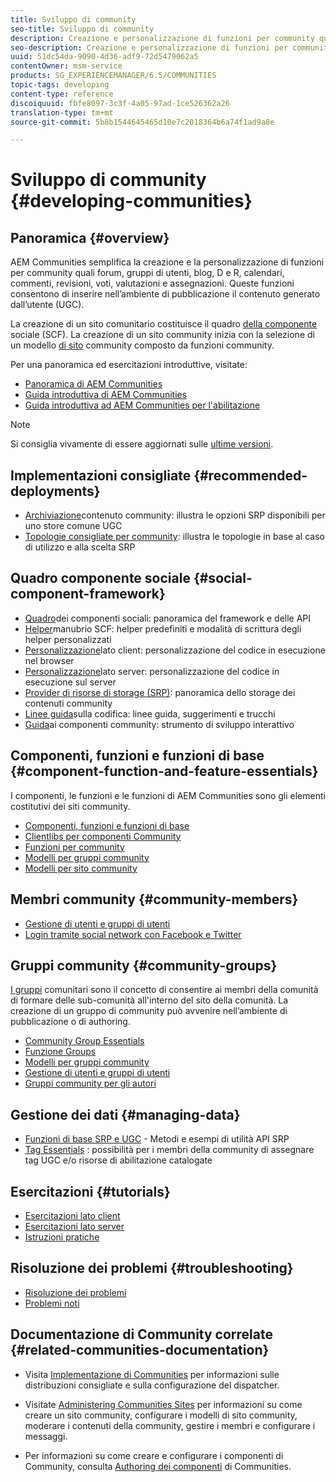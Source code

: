 ```yaml
---
title: Sviluppo di community
seo-title: Sviluppo di community
description: Creazione e personalizzazione di funzioni per community quali forum, gruppi di utenti e altro
seo-description: Creazione e personalizzazione di funzioni per community quali forum, gruppi di utenti e altro
uuid: 51dc54da-9090-4d36-adf9-72d5479062a5
contentOwner: msm-service
products: SG_EXPERIENCEMANAGER/6.5/COMMUNITIES
topic-tags: developing
content-type: reference
discoiquuid: fbfe8097-3c3f-4a05-97ad-1ce526362a26
translation-type: tm+mt
source-git-commit: 5b8b1544645465d10e7c2018364b6a74f1ad9a8e

---
```



# Sviluppo di community {#developing-communities}

## Panoramica {#overview}

AEM Communities semplifica la creazione e la personalizzazione di funzioni per community quali forum, gruppi di utenti, blog, D e R, calendari, commenti, revisioni, voti, valutazioni e assegnazioni. Queste funzioni consentono di inserire nell’ambiente di pubblicazione il contenuto generato dall’utente (UGC).

La creazione di un sito [](overview.md#communitiessites) comunitario costituisce il quadro [della componente](scf.md) sociale (SCF). La creazione di un sito community inizia con la selezione di un modello [di sito](sites-console.md) community composto da funzioni [](functions.md)community.

Per una panoramica ed esercitazioni introduttive, visitate:

* [Panoramica di AEM Communities](overview.md)
* [Guida introduttiva di AEM Communities](getting-started.md)
* [Guida introduttiva ad AEM Communities per l&#39;abilitazione](getting-started-enablement.md)

>[!NOTE]
>
>Si consiglia vivamente di essere aggiornati sulle [ultime versioni](deploy-communities.md#latest-releases).

## Implementazioni consigliate {#recommended-deployments}

* [Archiviazione](working-with-srp.md)contenuto community: illustra le opzioni SRP disponibili per uno store comune UGC
* [Topologie consigliate per community](topologies.md): illustra le topologie in base al caso di utilizzo e alla scelta SRP

## Quadro componente sociale {#social-component-framework}

* [Quadro](scf.md)dei componenti sociali: panoramica del framework e delle API
* [Helper](handlebars-helpers.md)manubrio SCF: helper predefiniti e modalità di scrittura degli helper personalizzati
* [Personalizzazione](client-customize.md)lato client: personalizzazione del codice in esecuzione nel browser
* [Personalizzazione](server-customize.md)lato server: personalizzazione del codice in esecuzione sul server
* [Provider di risorse di storage (SRP)](srp.md): panoramica dello storage dei contenuti community
* [Linee guida](code-guide.md)sulla codifica: linee guida, suggerimenti e trucchi
* [Guida](components-guide.md)ai componenti community: strumento di sviluppo interattivo

## Componenti, funzioni e funzioni di base {#component-function-and-feature-essentials}

I componenti, le funzioni e le funzioni di AEM Communities sono gli elementi costitutivi dei siti [](sites-console.md)community.

* [Componenti, funzioni e funzioni di base](essentials.md)
* [Clientlibs per componenti Community](clientlibs.md)
* [Funzioni per community](functions.md)
* [Modelli per gruppi community](tools-groups.md)
* [Modelli per sito community](sites.md)

## Membri community {#community-members}

* [Gestione di utenti e gruppi di utenti](users.md)
* [Login tramite social network con Facebook e Twitter](social-login.md)

## Gruppi community {#community-groups}

[I gruppi](overview.md#communitygroups) comunitari sono il concetto di consentire ai membri della comunità di formare delle sub-comunità all&#39;interno del sito della comunità. La creazione di un gruppo di community può avvenire nell’ambiente di pubblicazione o di authoring.

* [Community Group Essentials](essentials-groups.md)
* [Funzione Groups](functions.md#groups-function)
* [Modelli per gruppi community](tools-groups.md)
* [Gestione di utenti e gruppi di utenti](users.md)
* [Gruppi community per gli autori](creating-groups.md)

## Gestione dei dati {#managing-data}

* [Funzioni di base SRP e UGC](srp-and-ugc.md) - Metodi e esempi di utilità API SRP
* [Tag Essentials](tag.md) : possibilità per i membri della community di assegnare tag UGC e/o risorse di abilitazione catalogate

## Esercitazioni {#tutorials}

* [Esercitazioni lato client](tutorials.md#client-side-customization)
* [Esercitazioni lato server](tutorials.md#server-side-customization)
* [Istruzioni pratiche](tutorials.md#how-to-instructions)

## Risoluzione dei problemi {#troubleshooting}

* [Risoluzione dei problemi](troubleshooting.md)
* [Problemi noti](/help/release-notes/known-issues.md)

## Documentazione di Community correlate {#related-communities-documentation}

* Visita [Implementazione di Communities](deploy-communities.md) per informazioni sulle distribuzioni consigliate e sulla configurazione del dispatcher.

* Visitate [Administering Communities Sites](administer-landing.md) per informazioni su come creare un sito community, configurare i modelli di sito community, moderare i contenuti della community, gestire i membri e configurare i messaggi.

* Per informazioni su come creare e configurare i componenti di Community, consulta [Authoring dei componenti](author-communities.md) di Communities.

